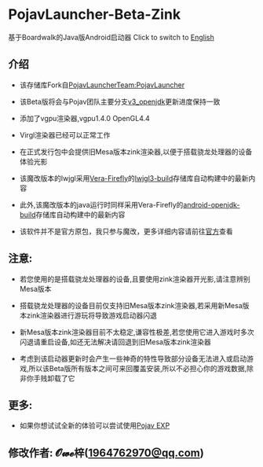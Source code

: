 # PojavLauncher-Beta-Zink
基于Boardwalk的Java版Android启动器
Click to switch to <a href="/README.md">English</a>
## 介绍
* 该存储库Fork自[PojavLauncherTeam:PojavLauncher](https://github.com/PojavLauncherTeam/PojavLauncher)

* 该Beta版将会与Pojav团队主要分支[v3_openjdk](https://github.com/PojavLauncherTeam/PojavLauncher/tree/v3_openjdk)更新进度保持一致

* 添加了vgpu渲染器,vgpu1.4.0 OpenGL4.4

* Virgl渲染器已经可以正常工作

* 在正式发行包中会提供旧Mesa版本zink渲染器,以便于搭载骁龙处理器的设备体验光影

* 该魔改版本的lwjgl采用[Vera-Firefly](https://github.com/Vera-Firefly)的[lwjgl3-build](https://github.com/Vera-Firefly/lwjgl3-build)存储库自动构建中的最新内容

* 此外,该魔改版本的java运行时同样采用Vera-Firefly的[android-openjdk-build](https://github.com/Vera-Firefly/android-openjdk-build)存储库自动构建中的最新内容

* 该软件并不是官方原包，我只参与魔改，更多详细内容请前往[官方](https://github.com/PojavLauncherTeam/PojavLauncher)查看
## 注意:
* 若您使用的是搭载骁龙处理器的设备,且要使用zink渲染器开光影,请注意辨别Mesa版本

* 搭载骁龙处理器的设备目前仅支持旧Mesa版本zink渲染器,若采用新Mesa版本zink渲染器进行游玩将导致游戏启动器闪退

* 新Mesa版本zink渲染器目前不太稳定,谦容性极差,若您使用它进入游戏时多次闪退请重启设备,如还无法解决请回退到旧Mesa版本zink渲染器

* 考虑到该启动器更新时会产生一些神奇的特性导致部分设备无法进入或启动游戏,所以该Beta版所有版本之间可来回覆盖安装,所以不必担心你的游戏数据,除非你手贱卸载了它

## 更多:
* 如果你想试试全新的体验可以尝试使用[Pojav EXP](https://github.com/Vera-Firefly/PojavLauncher-Experimental-Edition)
## 修改作者: 𝓞𝔀𝓮梓(1964762970@qq.com)
